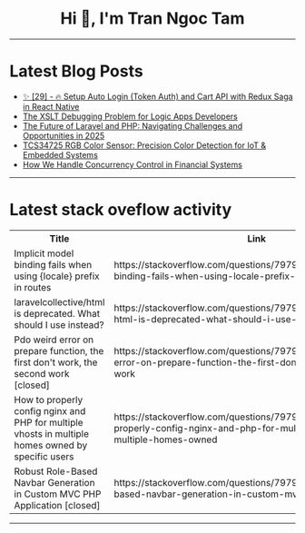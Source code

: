 <h1 align="center">Hi 👋, I'm Tran Ngoc Tam</h1>

---

# Latest Blog Posts 
<!-- BLOG-POST-LIST:START -->
- [✨ [29] - 🔥 Setup Auto Login &lpar;Token Auth&rpar; and Cart API with Redux Saga in React Native](https://dev.to/skipperhoa/29-setup-auto-login-token-auth-and-cart-api-with-redux-saga-in-react-native-1f67)
- [The XSLT Debugging Problem for Logic Apps Developers](https://dev.to/imdj/the-xslt-debugging-problem-for-logic-apps-developers-nba)
- [The Future of Laravel and PHP: Navigating Challenges and Opportunities in 2025](https://dev.to/alnahian2003/the-future-of-laravel-and-php-navigating-challenges-and-opportunities-in-2025-370j)
- [TCS34725 RGB Color Sensor: Precision Color Detection for IoT &amp; Embedded Systems](https://dev.to/graham_ad39d948da72c53e4a/tcs34725-rgb-color-sensor-precision-color-detection-for-iot-embedded-systems-42p2)
- [How We Handle Concurrency Control in Financial Systems](https://dev.to/harry_do/how-we-handle-concurrency-control-in-financial-systems-3cd9)
<!-- BLOG-POST-LIST:END -->

---

# Latest stack oveflow activity
<table>
  <tr><th>Title</th><th>Link</th></tr>
  <!-- STACKOVERFLOW:START --><tr><td>Implicit model binding fails when using {locale} prefix in routes</td><td>https://stackoverflow.com/questions/79799392/implicit-model-binding-fails-when-using-locale-prefix-in-routes</td></tr><tr><td>laravelcollective/html is deprecated. What should I use instead?</td><td>https://stackoverflow.com/questions/79799376/laravelcollective-html-is-deprecated-what-should-i-use-instead</td></tr><tr><td>Pdo weird error on prepare function, the first don&#39;t work, the second work [closed]</td><td>https://stackoverflow.com/questions/79799313/pdo-weird-error-on-prepare-function-the-first-dont-work-the-second-work</td></tr><tr><td>How to properly config nginx and PHP for multiple vhosts in multiple homes owned by specific users</td><td>https://stackoverflow.com/questions/79799226/how-to-properly-config-nginx-and-php-for-multiple-vhosts-in-multiple-homes-owned</td></tr><tr><td>Robust Role-Based Navbar Generation in Custom MVC PHP Application [closed]</td><td>https://stackoverflow.com/questions/79799100/robust-role-based-navbar-generation-in-custom-mvc-php-application</td></tr><!-- STACKOVERFLOW:END -->
</table>

---


